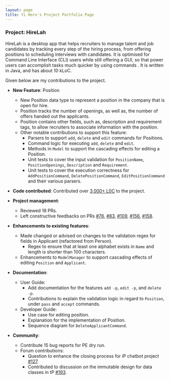 ```yaml
---
layout: page
title: Yi Hern's Project Portfolio Page
---
```


### Project: HireLah

HireLah is a desktop app that helps recruiters to manage talent and job candidates by tracking every step of the hiring process, from offering positions to scheduling interviews with candidates. It is optimised for Command Line Interface (CLI) users while still offering a GUI, so that power users can accomplish tasks much quicker by using commands . It is written in Java, and has about 10 kLoC.

Given below are my contributions to the project.

* **New Feature**: Position
    * New Position data type to represent a position in the company that is open for hire.
    * Position tracks the number of openings, as well as, the number of offers handed out the applicants.
    * Position contains other fields, such as, description and requirement tags, to allow recruiters to associate information with the position.
    * Other notable contributions to support this feature:
      * Parsers to support `add`, `delete` and `edit` commands for Positions.
      * Command logic for executing `add`, `delete` and `edit`.
      * Methods in `Model` to support the cascading effects for editing a Position.
      * Unit tests to cover the input validation for `PositionName`, `PositionOpenings`, `Description` and `Requirement`.
      * Unit tests to cover the execution correctness for `AddPositionCommand`, `DeletePositionCommand`, `EditPositionCommand` and their various parsers.
* **Code contributed**: Contributed over [3,000+ L0C](https://nus-cs2103-ay2122s2.github.io/tp-dashboard/?search=yihern-lee&breakdown=true&sort=groupTitle&sortWithin=title&since=2022-02-18&timeframe=commit&mergegroup=&groupSelect=groupByRepos&checkedFileTypes=docs~functional-code~test-code~other)
to the project.

* **Project management**:
    * Reviewed 18 PRs.
    * Left constructive feedbacks on PRs [#76](https://github.com/AY2122S2-CS2103-W17-4/tp/pull/76), [#83](https://github.com/AY2122S2-CS2103-W17-4/tp/pull/83),
  [#109](https://github.com/AY2122S2-CS2103-W17-4/tp/pull/109), [#156](https://github.com/AY2122S2-CS2103-W17-4/tp/pull/156),
      [#158](https://github.com/AY2122S2-CS2103-W17-4/tp/pull/158).

* **Enhancements to existing features**:
    * Made changed or advised on changes to the validation regex for fields in Applicant (refactored from Person).
      * Regex to ensure that at least one alphabet exists in `Name` and length is shorter than 100 characters.
    * Enhancements to `ModelManager` to support cascading effects of editing `Position` and `Applicant`.

* **Documentation**:
    * User Guide:
        * Add documentation for the features `add -p`, `edit -p`, and `delete -p`.
        * Contributions to explain the validation logic in regard to `Position`, under `pass` and `accept` commands.
    * Developer Guide:
        * Use case for editing position.
        * Explanation for the implementation of Position.
        * Sequence diagram for `DeleteApplicantCommand`.

* **Community**:
    * Contribute 15 bug reports for PE dry run.
    * Forum contributions:
      * Question to enhance the closing process for iP chatbot project [#127](https://github.com/nus-cs2103-AY2122S2/forum/issues/127).
      * Contributed to discussion on the immutable design for data classes in tP [#193](https://github.com/nus-cs2103-AY2122S2/forum/issues/193).
